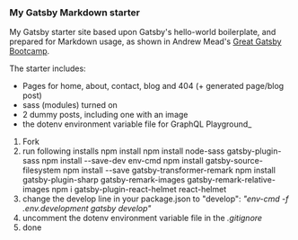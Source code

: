 ### My Gatsby Markdown starter

My Gatsby starter site based upon Gatsby's hello-world boilerplate, and prepared for Markdown usage, as shown in Andrew Mead's [Great Gatsby Bootcamp](https://www.youtube.com/watch?v=8t0vNu2fCCM).

The starter includes:
- Pages for home, about, contact, blog and 404 (+ generated page/blog post)
- sass (modules) turned on
- 2 dummy posts, including one with an image
- the dotenv environment variable file for GraphQL Playground_

1. Fork
2. run following installs
    npm install
    npm install node-sass gatsby-plugin-sass
    npm install --save-dev env-cmd
    npm install gatsby-source-filesystem
    npm install --save gatsby-transformer-remark
    npm install gatsby-plugin-sharp gatsby-remark-images gatsby-remark-relative-images
    npm i gatsby-plugin-react-helmet react-helmet
3. change the develop line in your package.json to "develop": _"env-cmd -f .env.development gatsby develop"_
4. uncomment the dotenv environment variable file in the _.gitignore_
5. done